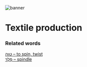 <html><body><img id="banner" src="/sahd/images/banners/banner.png" alt="banner" /></body></html>

# **Textile production**


### Related words
[טוה – to spin, twist](../words/to_spin,_twist.md)<br>[פֶּלֶךְ – spindle](../words/spindle.md)<br>